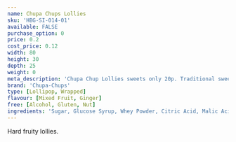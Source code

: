 ```yaml
---
name: Chupa Chups Lollies
sku: 'HBG-SI-014-01'
available: FALSE
purchase_option: 0
price: 0.2
cost_price: 0.12
width: 80
height: 30
depth: 25
weight: 0
meta_description: 'Chupa Chup Lollies sweets only 20p. Traditional sweets and more at Humbugs Confectionery Store. Specialists in satisfying your sweet tooth!'
brand: 'Chupa-Chups'
type: [Lollipop, Wrapped]
flavour: [Mixed Fruit, Ginger]
free: [Alcohol, Gluten, Nut]
ingredients: 'Sugar, Glucose Syrup, Whey Powder, Citric Acid, Malic Acid, Concentrated Fruit Puree (3%) (Apple, Cherry, Raspberry, Pineapple, Lime, Lemon, Strawberry, Peach, Banana, Orange, Blueberry, Blackberry), Flavouring, Inulin, Skimmed Milk Powder, Skimmed Milk Yoghurt Powder, Calcium Lactate, Salt, Barley Malt Extract, E162, E160C, E100, E163'
---
```

Hard fruity lollies.